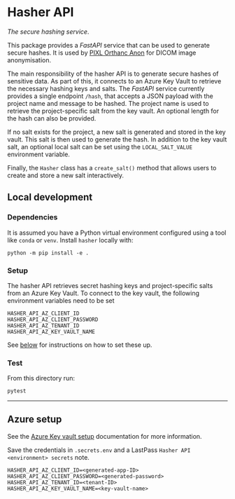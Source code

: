 # Hasher API

_The secure hashing service_.

This package provides a _FastAPI_ service that can be used to generate secure hashes.
It is used by [PIXL Orthanc Anon](../orthanc/orthanc-anon/README.md) for DICOM image
anonymisation.

The main responsibility of the hasher API is to generate secure hashes of sensitive data. As part
of this, it connects to an Azure Key Vault to retrieve the necessary hashing keys and salts. The
_FastAPI_ service currently provides a single endpoint `/hash`, that accepts a JSON payload with
the project name and message to be hashed. The project name is used to retrieve the project-specific
salt from the key vault. An optional length for the hash can also be provided.

If no salt exists for the project, a new salt is generated and stored in the key vault. This salt is
then used to generate the hash. In addition to the key vault salt, an optional local salt can be set
using the `LOCAL_SALT_VALUE` environment variable.

Finally, the `Hasher` class has a `create_salt()` method that allows users to create and store
a new salt interactively.

## Local development

### Dependencies

It is assumed you have a Python virtual environment configured using a tool like `conda` or `venv`.
Install `hasher` locally with:

```shell
python -m pip install -e .
```

### Setup

The hasher API retrieves secret hashing keys and project-specific salts from an Azure Key Vault.
To connect to the key vault, the following environment variables need to be set

```
HASHER_API_AZ_CLIENT_ID
HASHER_API_AZ_CLIENT_PASSWORD
HASHER_API_AZ_TENANT_ID
HASHER_API_AZ_KEY_VAULT_NAME
```

See [below](#azure-setup) for instructions on how to set these up.


### Test

From this directory run:

```bash
pytest
```

---

## Azure setup

See the [Azure Key vault setup](../docs/setup/azure-keyvault.md) documentation for more information.

Save the credentials in `.secrets.env` and a LastPass `Hasher API <environment> secrets` note.

```
HASHER_API_AZ_CLIENT_ID=<generated-app-ID>
HASHER_API_AZ_CLIENT_PASSWORD=<generated-password>
HASHER_API_AZ_TENANT_ID=<tenant-ID>
HASHER_API_AZ_KEY_VAULT_NAME=<key-vault-name>
```
